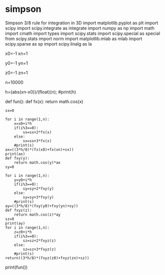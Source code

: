 # simpson
Simpson 3/8 rule for integration in 3D
import matplotlib.pyplot as plt
import scipy
import scipy.integrate as integrate
import numpy as np
import math
import cmath 
import types
import scipy.stats
import scipy.special as special
from scipy.stats import norm
import matplotlib.mlab as mlab
import scipy.sparse as sp
import scipy.linalg as la



x0=-1
xn=1

y0=-1
yn=1

z0=-1
zn=1

n=10000

h=(abs(xn-x0))/(float)(n);
#print(h)


def fun():
	def fx(x):
		return math.cos(x)

	sx=0

	for i in range(1,n):
		x=x0+i*h
		if(i%3==0):
			sx=sx+2*fx(x)
		else:
			sx=sx+3*fx(x)
		#print(s)
	ax=((3*h/8)*(fx(x0)+fx(xn)+sx))
	print(ax)
	def fxy(y):
		return math.cos(y)*ax
	sy=0

	for i in range(1,n):
		y=y0+i*h
		if(i%3==0):
			sy=sy+2*fxy(y)
		else:
			sy=sy+3*fxy(y)
		#print(s)
	ay=((3*h/8)*(fxy(y0)+fxy(yn)+sy))
	def fxyz(z):
		return math.cos(z)*ay
	sz=0
	print(ay)
	for i in range(1,n):
		z=z0+i*h
		if(i%3==0):
			sz=sz+2*fxyz(z)
		else:
			sz=sz+3*fxyz(z)
		#print(s)
	return((3*h/8)*(fxyz(z0)+fxyz(zn)+sz))

print(fun())
